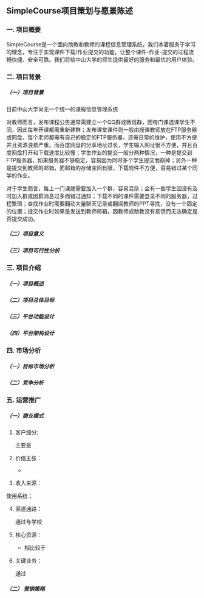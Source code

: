 ## SimpleCourse项目策划与愿景陈述
### 一. 项目概要
SimpleCourse是一个面向助教和教师的课程信息管理系统，我们本着服务于学习的理念，专注于实现课件下载/作业提交的功能，让整个课件-作业-提交的过程流畅快捷、安全可靠。我们将给中山大学的师生提供最好的服务和最优的用户体验。

### 二. 项目背景

##### （一）项目背景

目前中山大学尚无一个统一的课程信息管理系统

对教师而言，发布课程公告通常需建立一个QQ群或微信群，因每门课选课学生不同，因此每年开课都需重新建群；发布课堂课件则一般由授课教师放在FTP服务器或网盘，每个老师都需有自己的稳定的FTP服务器，还需日常的维护，使用不方便并且资源浪费严重。而百度网盘的分享地址过长，学生输入网址很不方便，并且百度网盘打开和下载速度比较慢；学生作业的提交一般分两种情况，一种是提交到FTP服务器，如果服务器不够稳定，容易因为同时多个学生提交而崩掉；另外一种是提交到教师的邮箱，而邮箱的存储空间有限，下载附件不方便，容易错过某个同学的作业。

对于学生而言，每上一门课就需要加入一个群，容易混杂；会有一些学生因没有及时加入群或因群消息过多而错过通知；下载不同的课件需要登录不同的服务器，过程繁琐；查找作业时需要翻动大量聊天记录或翻阅教师的PPT寻找，没有一个固定的位置；提交作业时如果是发送到教师邮箱，因教师或助教没有反馈而无法确定是否提交成功。


##### （二）项目意义
##### （三）项目可行性分析
### 三. 项目介绍

##### （一）项目概述
##### （二）项目总体目标
##### （三）平台功能设计
##### （四）平台架构设计
### 四. 市场分析

#####  （一）目标市场分析
#####  （二）竞争分析
### 五. 运营推广

##### （一）商业模式
1. 客户细分:

     主要是

2. 价值主张：

   - 

3. 收入来源：

  使用系统；

4. 渠道通路：

      通过与学校

5. 核心资源：

   -  相比较于

6. 关键业务：

    通过
##### （二） 营销策略
